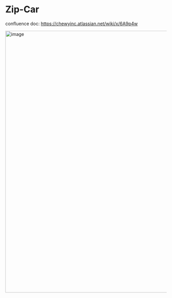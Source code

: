 # Zip-Car
confluence doc: https://chewyinc.atlassian.net/wiki/x/6A9p4w

<img width="1385" height="818" alt="image" src="https://github.com/user-attachments/assets/4a4d3da3-ce2e-43ba-91b3-a67852cbee92" />
